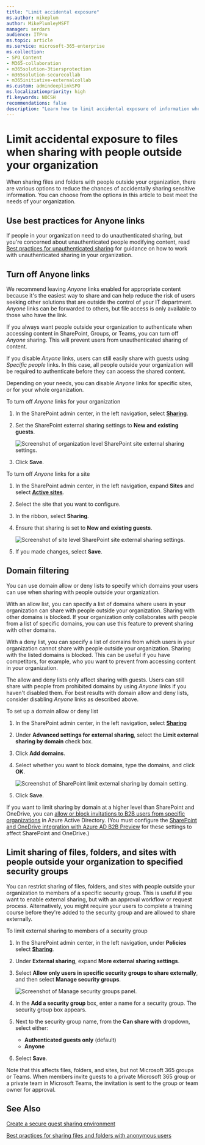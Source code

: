 ```yaml
---
title: "Limit accidental exposure"
ms.author: mikeplum
author: MikePlumleyMSFT
manager: serdars
audience: ITPro
ms.topic: article
ms.service: microsoft-365-enterprise
ms.collection: 
- SPO_Content
- M365-collaboration
- m365solution-3tiersprotection
- m365solution-securecollab
- m365initiative-externalcollab
ms.custom: admindeeplinkSPO
ms.localizationpriority: high
f1.keywords: NOCSH
recommendations: false
description: "Learn how to limit accidental exposure of information when sharing files with people outside your organization."
---
```


# Limit accidental exposure to files when sharing with people outside your organization

When sharing files and folders with people outside your organization, there are various options to reduce the chances of accidentally sharing sensitive information. You can choose from the options in this article to best meet the needs of your organization.

## Use best practices for Anyone links

If people in your organization need to do unauthenticated sharing, but you're concerned about unauthenticated people modifying content, read [Best practices for unauthenticated sharing](best-practices-anonymous-sharing.md) for guidance on how to work with unauthenticated sharing in your organization.

## Turn off Anyone links

We recommend leaving *Anyone* links enabled for appropriate content because it's the easiest way to share and can help reduce the risk of users seeking other solutions that are outside the control of your IT department. *Anyone* links can be forwarded to others, but file access is only available to those who have the link.

If you always want people outside your organization to authenticate when accessing content in SharePoint, Groups, or Teams, you can turn off *Anyone* sharing. This will prevent users from unauthenticated sharing of content.

If you disable *Anyone* links, users can still easily share with guests using *Specific people* links. In this case, all people outside your organization will be required to authenticate before they can access the shared content.

Depending on your needs, you can disable *Anyone* links for specific sites, or for your whole organization.

To turn off *Anyone* links for your organization

1. In the SharePoint admin center, in the left navigation, select <a href="https://go.microsoft.com/fwlink/?linkid=2185222" target="_blank">**Sharing**</a>.
2. Set the SharePoint external sharing settings to **New and existing guests**.

   ![Screenshot of organization level SharePoint site external sharing settings.](../media/sharepoint-organization-external-sharing-controls-new-users.png)

3. Click **Save**.

To turn off *Anyone* links for a site

1. In the SharePoint admin center, in the left navigation, expand **Sites** and select <a href="https://go.microsoft.com/fwlink/?linkid=2185220" target="_blank">**Active sites**</a>.
2. Select the site that you want to configure.
3. In the ribbon, select **Sharing**.
4. Ensure that sharing is set to **New and existing guests**.

   ![Screenshot of site level SharePoint site external sharing settings.](../media/sharepoint-site-external-sharing-settings.png)

5. If you made changes, select **Save**.

## Domain filtering

You can use domain allow or deny lists to specify which domains your users can use when sharing with people outside your organization.

With an allow list, you can specify a list of domains where users in your organization can share with people outside your organization. Sharing with other domains is blocked. If your organization only collaborates with people from a list of specific domains, you can use this feature to prevent sharing with other domains.

With a deny list, you can specify a list of domains from which users in your organization cannot share with people outside your organization. Sharing with the listed domains is blocked. This can be useful if you have competitors, for example, who you want to prevent from accessing content in your organization.

The allow and deny lists only affect sharing with guests. Users can still share with people from prohibited domains by using *Anyone* links if you haven't disabled them. For best results with domain allow and deny lists, consider disabling *Anyone* links as described above.

To set up a domain allow or deny list

1. In the SharePoint admin center, in the left navigation, select <a href="https://go.microsoft.com/fwlink/?linkid=2185222" target="_blank">**Sharing**</a>
2. Under **Advanced settings for external sharing**, select the **Limit external sharing by domain** check box.
3. Click **Add domains**.
4. Select whether you want to block domains, type the domains, and click **OK**.

   ![Screenshot of SharePoint limit external sharing by domain setting.](../media/sharepoint-sharing-block-domain.png)

5. Click **Save**.

If you want to limit sharing by domain at a higher level than SharePoint and OneDrive, you can [allow or block invitations to B2B users from specific organizations](/azure/active-directory/b2b/allow-deny-list) in Azure Active Directory. (You must configure the [SharePoint and OneDrive integration with Azure AD B2B Preview](/sharepoint/sharepoint-azureb2b-integration-preview) for these settings to affect SharePoint and OneDrive.)

## Limit sharing of files, folders, and sites with people outside your organization to specified security groups

You can restrict sharing of files, folders, and sites with people outside your organization to members of a specific security group. This is useful if you want to enable external sharing, but with an approval workflow or request process. Alternatively, you might require your users to complete a training course before they're added to the security group and are allowed to share externally.

To limit external sharing to members of a security group

1. In the SharePoint admin center, in the left navigation, under **Policies** select <a href="https://go.microsoft.com/fwlink/?linkid=2185222" target="_blank">**Sharing**</a>.
2. Under **External sharing**, expand **More external sharing settings**.

3. Select **Allow only users in specific security groups to share externally**, and then select **Manage security groups**.

    ![Screenshot of Manage security groups panel.](/sharepoint/sharepointonline/media/manage-security-groups.png)

4. In the **Add a security group** box, enter a name for a security group. The security group box appears.

5. Next to the security group name, from the **Can share with** dropdown, select either:

    - **Authenticated guests only** (default)
    - **Anyone**

6. Select **Save**.

Note that this affects files, folders, and sites, but not Microsoft 365 groups or Teams. When members invite guests to a private Microsoft 365 group or a private team in Microsoft Teams, the invitation is sent to the group or team owner for approval.

## See Also

[Create a secure guest sharing environment](create-secure-guest-sharing-environment.md)

[Best practices for sharing files and folders with anonymous users](best-practices-anonymous-sharing.md)
